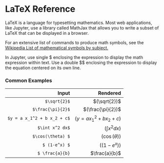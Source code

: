 # LaTeX Reference

LaTeX is a language for typesetting mathematics. Most web applications, like Jupyter, use a library called MathJax that allows you to write a subset of LaTeX that can be displayed in a browser. 

For an extensive list of commands to produce math symbols, see the [Wikipedia List of mathematical symbols by subject.](https://en.wikipedia.org/wiki/List_of_mathematical_symbols_by_subject)

In Jupyter, use single $ enclosing the expression to display the math expression within text. Use a double $$ enclosing the expression to display the equation centered on its own line.

### Common Examples

Input             | Rendered        |
-----------------:|----------------:|
`$\sqrt{2}$` | $(\sqrt{2})$ |
`$\frac{\pi}{2}$` | $(\frac{\pi}{2})$ |
`$y = a x_1^2 + b x_2 + c$` | $(y = a x_1^2 + b x_2 + c)$ |
`$\int x^2 dx$` | $(\int x^2 dx)$
`$\cos(\theta) $` | $(\cos(\theta))$
`$ (1-e^x) $` | $((1-e^x))$
`$ \frac{a}{b}` | $\frac{a}{b}$
